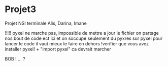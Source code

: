 # Projet3
Projet NSI terminale Alis, Darina, Imane

!!!!! pyxel ne marche pas, impossible de mettre a jour le fichier 
on partage nos bout de code ect ici et on soccupe seulement du pyxres sur pyxel
pour lancer le code il vaut mieux le faire en dehors !verifier que vous avez installer pyxel! + "import pyxel" 
ca devrait marcher




BOB !
...
?
